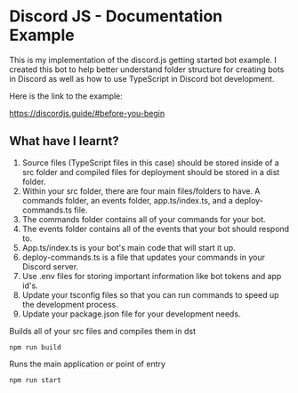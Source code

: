 # Discord JS - Documentation Example
This is my implementation of the discord.js getting started bot example. I created this bot to help better understand folder structure for creating bots in Discord as well as how to use TypeScript in Discord bot development. 

Here is the link to the example: 

https://discordjs.guide/#before-you-begin

## What have I learnt?
1. Source files (TypeScript files in this case) should be stored inside of a src folder and compiled files for deployment should be stored in a dist folder.
2. Within your src folder, there are four main files/folders to have. A commands folder, an events folder, app.ts/index.ts, and a deploy-commands.ts file.
3. The commands folder contains all of your commands for your bot.
4. The events folder contains all of the events that your bot should respond to.
5. App.ts/index.ts is your bot's main code that will start it up.
6. deploy-commands.ts is a file that updates your commands in your Discord server.
7. Use .env files for storing important information like bot tokens and app id's.
8. Update your tsconfig files so that you can run commands to speed up the development process.
9. Update your package.json file for your development needs. 

Builds all of your src files and compiles them in dst
```
npm run build
```

Runs the main application or point of entry
```
npm run start 
```

